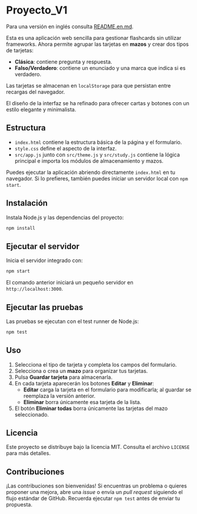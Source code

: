 # Proyecto_V1
Para una versión en inglés consulta [README.en.md](README.en.md).

Esta es una aplicación web sencilla para gestionar flashcards sin utilizar frameworks. Ahora permite agrupar las tarjetas en **mazos** y crear dos tipos de tarjetas:

- **Clásica**: contiene pregunta y respuesta.
- **Falso/Verdadero**: contiene un enunciado y una marca que indica si es verdadero.

Las tarjetas se almacenan en `localStorage` para que persistan entre recargas del navegador.

El diseño de la interfaz se ha refinado para ofrecer cartas y botones con un estilo elegante y minimalista.

## Estructura

- `index.html` contiene la estructura básica de la página y el formulario.
- `style.css` define el aspecto de la interfaz.
- `src/app.js` junto con `src/theme.js` y `src/study.js` contiene la lógica principal e importa los módulos de almacenamiento y mazos.

Puedes ejecutar la aplicación abriendo directamente `index.html` en tu navegador.
Si lo prefieres, también puedes iniciar un servidor local con `npm start`.

## Instalación

Instala Node.js y las dependencias del proyecto:

```bash
npm install
```

## Ejecutar el servidor

Inicia el servidor integrado con:

```bash
npm start
```

El comando anterior iniciará un pequeño servidor en `http://localhost:3000`.

## Ejecutar las pruebas

Las pruebas se ejecutan con el test runner de Node.js:

```bash
npm test
```

## Uso

1. Selecciona el tipo de tarjeta y completa los campos del formulario.
2. Selecciona o crea un **mazo** para organizar tus tarjetas.
3. Pulsa **Guardar tarjeta** para almacenarla.
4. En cada tarjeta aparecerán los botones **Editar** y **Eliminar**:
   - **Editar** carga la tarjeta en el formulario para modificarla; al guardar se reemplaza la versión anterior.
   - **Eliminar** borra únicamente esa tarjeta de la lista.
5. El botón **Eliminar todas** borra únicamente las tarjetas del mazo seleccionado.

## Licencia

Este proyecto se distribuye bajo la licencia MIT. Consulta el archivo `LICENSE` para más detalles.

## Contribuciones

¡Las contribuciones son bienvenidas! Si encuentras un problema o quieres proponer una mejora, abre una *issue* o envía un *pull request* siguiendo el flujo estándar de GitHub. Recuerda ejecutar `npm test` antes de enviar tu propuesta.


